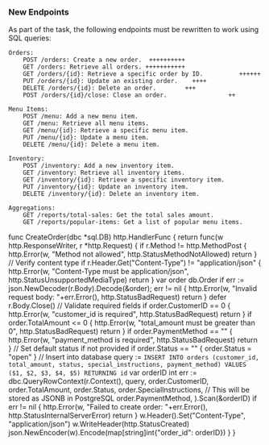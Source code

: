 ### New Endpoints

As part of the task, the following endpoints must be rewritten to work using SQL queries:

    Orders:
        POST /orders: Create a new order.  ++++++++++
        GET /orders: Retrieve all orders. +++++++++++
        GET /orders/{id}: Retrieve a specific order by ID.          ++++++
        PUT /orders/{id}: Update an existing order.    ++++      
        DELETE /orders/{id}: Delete an order.        +++
        POST /orders/{id}/close: Close an order.                 ++

    Menu Items:
        POST /menu: Add a new menu item.
        GET /menu: Retrieve all menu items.
        GET /menu/{id}: Retrieve a specific menu item.
        PUT /menu/{id}: Update a menu item.
        DELETE /menu/{id}: Delete a menu item.

    Inventory:
        POST /inventory: Add a new inventory item.
        GET /inventory: Retrieve all inventory items.
        GET /inventory/{id}: Retrieve a specific inventory item.
        PUT /inventory/{id}: Update an inventory item.
        DELETE /inventory/{id}: Delete an inventory item.

    Aggregations:
        GET /reports/total-sales: Get the total sales amount.
        GET /reports/popular-items: Get a list of popular menu items.



func CreateOrder(dbc *sql.DB) http.HandlerFunc {
	return func(w http.ResponseWriter, r *http.Request) {
		if r.Method != http.MethodPost {
			http.Error(w, "Method not allowed", http.StatusMethodNotAllowed)
			return
		}
		// Verify content type
		if r.Header.Get("Content-Type") != "application/json" {
			http.Error(w, "Content-Type must be application/json", http.StatusUnsupportedMediaType)
			return
		}
		var order db.Order
		if err := json.NewDecoder(r.Body).Decode(&order); err != nil {
			http.Error(w, "Invalid request body: "+err.Error(), http.StatusBadRequest)
			return
		}
		defer r.Body.Close()
		// Validate required fields
		if order.CustomerID == 0 {
			http.Error(w, "customer_id is required", http.StatusBadRequest)
			return
		}
		if order.TotalAmount <= 0 {
			http.Error(w, "total_amount must be greater than 0", http.StatusBadRequest)
			return
		}
		if order.PaymentMethod == "" {
			http.Error(w, "payment_method is required", http.StatusBadRequest)
			return
		}
		// Set default status if not provided
		if order.Status == "" {
			order.Status = "open"
		}
		// Insert into database
		query := `
            INSERT INTO orders (customer_id, total_amount, status, special_instructions, payment_method)
            VALUES ($1, $2, $3, $4, $5)
            RETURNING id
        `
		var orderID int
		err := dbc.QueryRowContext(r.Context(), query,
			order.CustomerID,
			order.TotalAmount,
			order.Status,
			order.SpecialInstructions, // This will be stored as JSONB in PostgreSQL
			order.PaymentMethod,
		).Scan(&orderID)
		if err != nil {
			http.Error(w, "Failed to create order: "+err.Error(), http.StatusInternalServerError)
			return
		}
		w.Header().Set("Content-Type", "application/json")
		w.WriteHeader(http.StatusCreated)
		json.NewEncoder(w).Encode(map[string]int{"order_id": orderID})
	}
}
